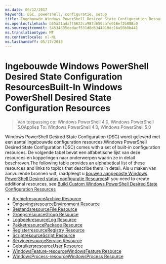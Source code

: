 ```yaml
---
ms.date: 06/12/2017
keywords: DSC, powershell, configuratie, setup
title: Ingebouwde Windows PowerShell Desired State Configuration Resources
ms.openlocfilehash: b55a21adaff5622ca987d659cafe016ef2b888a0
ms.sourcegitcommit: 54534635eedacf531d8d6344019dc16a50b8b441
ms.translationtype: MT
ms.contentlocale: nl-NL
ms.lasthandoff: 05/17/2018
---
```

# <a name="built-in-windows-powershell-desired-state-configuration-resources"></a><span data-ttu-id="e0982-103">Ingebouwde Windows PowerShell Desired State Configuration Resources</span><span class="sxs-lookup"><span data-stu-id="e0982-103">Built-In Windows PowerShell Desired State Configuration Resources</span></span>

> <span data-ttu-id="e0982-104">Van toepassing op: Windows PowerShell 4.0, Windows PowerShell 5.0</span><span class="sxs-lookup"><span data-stu-id="e0982-104">Applies To: Windows PowerShell 4.0, Windows PowerShell 5.0</span></span>

<span data-ttu-id="e0982-105">Windows PowerShell Desired State Configuration (DSC) wordt geleverd met een aantal ingebouwde configuration resources.</span><span class="sxs-lookup"><span data-stu-id="e0982-105">Windows PowerShell Desired State Configuration (DSC) comes with a set of built-in configuration resources.</span></span> <span data-ttu-id="e0982-106">De volgende tabel bevat een alfabetische lijst van deze resources en koppelingen naar onderwerpen waarin ze in detail beschreven.</span><span class="sxs-lookup"><span data-stu-id="e0982-106">The following table provides an alphabetical list of these resources and links to topics that describe them in detail.</span></span> <span data-ttu-id="e0982-107">Als u maken van aanvullende bronnen wilt, raadpleegt u [bouwen aangepaste Windows PowerShell Desired status configuratie Resources](authoringResource.md)</span><span class="sxs-lookup"><span data-stu-id="e0982-107">If you need to create additional resources, see [Build Custom Windows PowerShell Desired State Configuration Resources](authoringResource.md)</span></span>

* [<span data-ttu-id="e0982-108">Archiefresource</span><span class="sxs-lookup"><span data-stu-id="e0982-108">Archive Resource</span></span>](archiveResource.md)
* [<span data-ttu-id="e0982-109">Omgevingsresource</span><span class="sxs-lookup"><span data-stu-id="e0982-109">Environment Resource</span></span>](environmentResource.md)
* [<span data-ttu-id="e0982-110">Bestandsresource</span><span class="sxs-lookup"><span data-stu-id="e0982-110">File Resource</span></span>](fileResource.md)
* [<span data-ttu-id="e0982-111">Groepsresource</span><span class="sxs-lookup"><span data-stu-id="e0982-111">Group Resource</span></span>](groupResource.md)
* [<span data-ttu-id="e0982-112">Logboekresource</span><span class="sxs-lookup"><span data-stu-id="e0982-112">Log Resource</span></span>](logResource.md)
* [<span data-ttu-id="e0982-113">Pakketresource</span><span class="sxs-lookup"><span data-stu-id="e0982-113">Package Resource</span></span>](packageResource.md)
* [<span data-ttu-id="e0982-114">Registerresource</span><span class="sxs-lookup"><span data-stu-id="e0982-114">Registry Resource</span></span>](registryResource.md)
* [<span data-ttu-id="e0982-115">Scriptresource</span><span class="sxs-lookup"><span data-stu-id="e0982-115">Script Resource</span></span>](scriptResource.md)
* [<span data-ttu-id="e0982-116">Serviceresource</span><span class="sxs-lookup"><span data-stu-id="e0982-116">Service Resource</span></span>](serviceResource.md)
* [<span data-ttu-id="e0982-117">Gebruikersresource</span><span class="sxs-lookup"><span data-stu-id="e0982-117">User Resource</span></span>](userResource.md)
* [<span data-ttu-id="e0982-118">WindowsFeature-resource</span><span class="sxs-lookup"><span data-stu-id="e0982-118">WindowsFeature Resource</span></span>](windowsfeatureResource.md)
* [<span data-ttu-id="e0982-119">WindowsProcess-resource</span><span class="sxs-lookup"><span data-stu-id="e0982-119">WindowsProcess Resource</span></span>](windowsProcessResource.md)